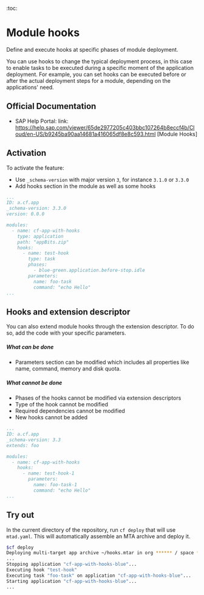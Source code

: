 :toc:

# Module hooks

Define and execute hooks at specific phases of module deployment.

You can use hooks to change the typical deployment process, in this case to enable tasks to be executed during a specific moment of the application deployment. For example, you can set hooks can be executed before or after the actual deployment steps for a module, depending on the applications' need.

## Official Documentation
* SAP Help Portal: link: https://help.sap.com/viewer/65de2977205c403bbc107264b8eccf4b/Cloud/en-US/b9245ba90aa14681a416065df8e8c593.html [Module Hooks]

## Activation

To activate the feature:

- Use `_schema-version` with major version `3`, for instance `3.1.0` or `3.3.0` 
- Add hooks section in the module as well as some hooks

```yaml
...
ID: a.cf.app
_schema-version: 3.3.0
version: 0.0.0

modules:
  - name: cf-app-with-hooks
    type: application 
    path: "appBits.zip"
    hooks:
      - name: test-hook
        type: task
        phases:
          - blue-green.application.before-stop.idle
        parameters:
          name: foo-task
          command: "echo Hello"
...
```
## Hooks and extension descriptor
You can also extend module hooks through the extension descriptor. To do so, add the code with your specific parameters.
##### What can be done
- Parameters section can be modified which includes all properties like name, command, memory and disk quota.
##### What cannot be done
- Phases of the hooks cannot be modified via extension descriptors
- Type of the hook cannot be modified
- Required dependencies cannot be modified
- New hooks cannot be added
```yaml
...
ID: a.cf.app
_schema-version: 3.3
extends: foo

modules:
  - name: cf-app-with-hooks
    hooks:
      - name: test-hook-1
        parameters:
          name: foo-task-1
          command: "echo Hello"
...
```

## Try out

In the current directory of the repository, run `cf deploy` that will use `mtad.yaml`. This will automatically assemble an MTA archive and deploy it.
```bash
$cf deploy
Deploying multi-target app archive ~/hooks.mtar in org ****** / space ****** as ******...
...
Stopping application "cf-app-with-hooks-blue"...
Executing hook "test-hook"
Executing task "foo-task" on application "cf-app-with-hooks-blue"...
Starting application "cf-app-with-hooks-blue"...
...
```
